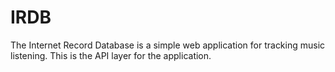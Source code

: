 # IRDB

The Internet Record Database is a simple web application for tracking music listening. This is the API layer for the application.
